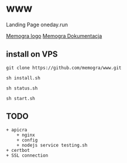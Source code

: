 # www
Landing Page oneday.run

[Memogra logo](logo.oneday.run)
[Memogra Dokumentacja](docs.oneday.run)

## install on VPS

    git clone https://github.com/memogra/www.git
    
    sh install.sh
    
    sh status.sh
    
    sh start.sh
    
## TODO
    + apicra
        + nginx
        + config
        + nodejs service testing.sh
    + certbot    
    + SSL connection    
